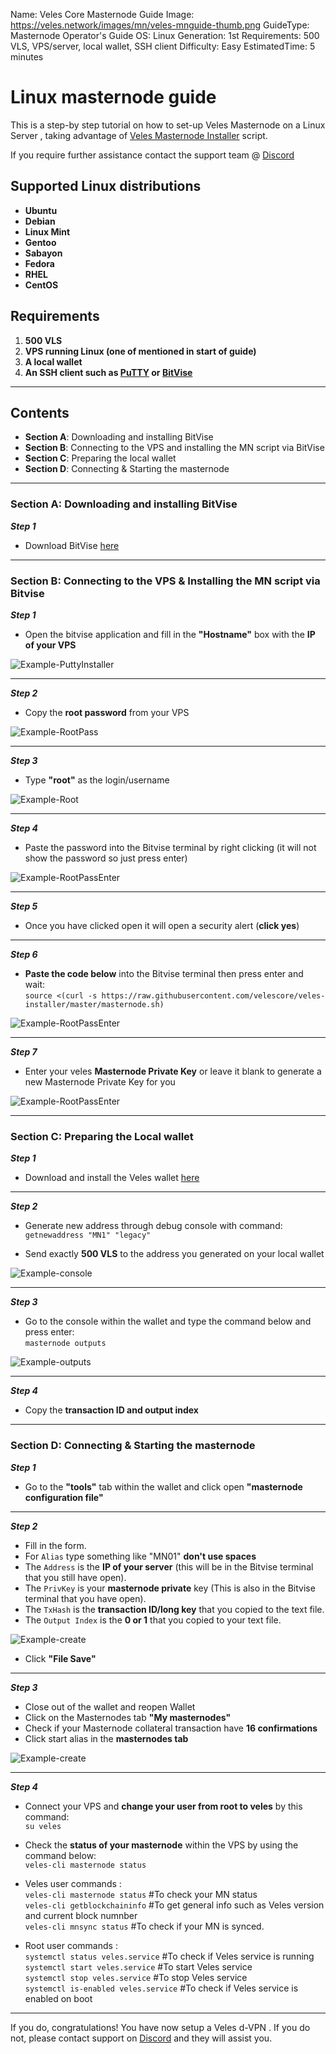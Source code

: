 Name:               Veles Core Masternode Guide
Image:              https://veles.network/images/mn/veles-mnguide-thumb.png
GuideType:          Masternode Operator's Guide
OS:                 Linux
Generation:			1st
Requirements:       500 VLS, VPS/server, local wallet, SSH client
Difficulty:         Easy
EstimatedTime:      5 minutes

# Linux masternode guide 

This is a step-by step tutorial on how to set-up Veles Masternode on a Linux Server , taking advantage of [Veles Masternode Installer](https://github.com/Velescore/veles-masternode-install) script.

If you require further assistance contact the support team @ [Discord](https://discord.gg/P528fGg)

## Supported Linux distributions
* **Ubuntu**
* **Debian**
* **Linux Mint**
* **Gentoo**
* **Sabayon**
* **Fedora**
* **RHEL**
* **CentOS**

## Requirements
1) **500 VLS**  
2) **VPS running Linux (one of mentioned in start of guide)**  
3) **A local wallet**  
4) **An SSH client such as [PuTTY](https://the.earth.li/~sgtatham/putty/0.72/w64/putty-64bit-0.72-installer.msi) or [BitVise](https://dl.bitvise.com/BvSshClient-Inst.exe)**  
***

## Contents
* **Section A**: Downloading and installing BitVise
* **Section B**: Connecting to the VPS and installing the MN script via BitVise
* **Section C**: Preparing the local wallet
* **Section D**: Connecting & Starting the masternode
***

### Section A: Downloading and installing BitVise

***Step 1***  

* Download BitVise [here](https://dl.bitvise.com/BvSshClient-Inst.exe)  

***

### Section B: Connecting to the VPS & Installing the MN script via Bitvise


***Step 1***  

* Open the bitvise application and fill in the **"Hostname"** box with the **IP of your VPS**

![Example-PuttyInstaller](/images/guides/mn1.png)  

***

***Step 2***  

* Copy the **root password** from your VPS

![Example-RootPass](/images/guides/mn2.png)

***

***Step 3***

* Type **"root"** as the login/username

![Example-Root](/images/guides/mn3.png)  

***

***Step 4***  

* Paste the password into the Bitvise terminal by right clicking (it will not show the password so just press enter)

![Example-RootPassEnter](/images/guides/mn4.png)

***

***Step 5***  

* Once you have clicked open it will open a security alert (**click yes**)   

***

***Step 6***  

* **Paste the code below** into the Bitvise terminal then press enter and wait:  
`source <(curl -s https://raw.githubusercontent.com/velescore/veles-installer/master/masternode.sh)`

![Example-RootPassEnter](/images/guides/mn5.png)  

***

***Step 7***  

* Enter your veles **Masternode Private Key** or leave it blank to generate a new Masternode Private Key for you

![Example-RootPassEnter](/images/guides/mn6.png)

***

### Section C: Preparing the Local wallet

***Step 1***  

* Download and install the Veles wallet [here](https://veles.network/download.html)

***

***Step 2***  

* Generate new address through debug console with command:   
`getnewaddress "MN1" "legacy"`  

* Send exactly **500 VLS** to the address you generated on your local wallet

![Example-console](/images/guides/mn7.png)  

***

***Step 3***  

* Go to the console within the wallet and type the command below and press enter:  
`masternode outputs`  

![Example-outputs](/images/guides/mn8.png)  

***

***Step 4***  

* Copy the **transaction ID and output index**

***

### Section D: Connecting & Starting the masternode 

***Step 1***  

* Go to the **"tools"** tab within the wallet and click open **"masternode configuration file"**  

***

***Step 2***  

* Fill in the form. 
* For `Alias` type something like "MN01" **don't use spaces**
* The `Address` is the **IP of your server** (this will be in the Bitvise terminal that you still have open).
* The `PrivKey` is your **masternode private** key (This is also in the Bitvise terminal that you have open).
* The `TxHash` is the **transaction ID/long key** that you copied to the text file.
* The `Output Index` is the **0 or 1** that you copied to your text file.

![Example-create](/images/guides/mn9.png)

* Click **"File Save"**  

***

***Step 3***  

* Close out of the wallet and reopen Wallet
* Click on the Masternodes tab **"My masternodes"**
* Check if your Masternode collateral transaction have **16 confirmations**
* Click start alias in the **masternodes tab**

![Example-create](/images/guides/mn10.png)

***

***Step 4***  

* Connect your VPS and **change your user from root to veles** by this command:    
`su veles` 

* Check the **status of your masternode** within the VPS by using the command below:  
`veles-cli masternode status`  
  
* Veles user commands :   
`veles-cli masternode status` #To check your MN status  
`veles-cli getblockchaininfo` #To get general info such as Veles version and current block numnber  
`veles-cli mnsync status` #To check if your MN is synced.  

* Root user commands :  
`systemctl status veles.service` #To check if Veles service is running  
`systemctl start veles.service` #To start Veles service  
`systemctl stop veles.service` #To stop Veles service  
`systemctl is-enabled veles.service` #To check if Veles service is enabled on boot  

***

If you do, congratulations! You have now setup a Veles d-VPN . If you do not, please contact support on [Discord](https://discord.gg/P528fGg) and they will assist you.  
